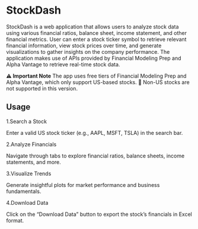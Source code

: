 # StockDash 

StockDash is a web application that allows users to analyze stock data using various financial ratios, balance sheet, income statement, and other financial metrics. User can enter a stock ticker symbol to retrieve relevant financial information, view stock prices over time, and generate visualizations to gather insights on the company performance. The application makes use of APIs provided by Financial Modeling Prep and Alpha Vantage to retrieve real-time stock data.

**⚠️ Important Note** 
The app uses free tiers of Financial Modeling Prep and Alpha Vantage, which only support US-based stocks.
📌 Non-US stocks are not supported in this version.


## Usage

1.Search a Stock

Enter a valid US stock ticker (e.g., AAPL, MSFT, TSLA) in the search bar.

2.Analyze Financials

Navigate through tabs to explore financial ratios, balance sheets, income statements, and more.

3.Visualize Trends

Generate insightful plots for market performance and business fundamentals.

4.Download Data

Click on the “Download Data” button to export the stock’s financials in Excel format.

